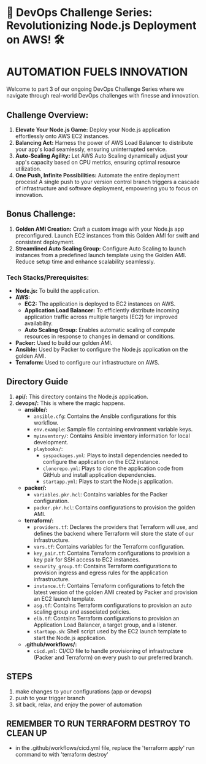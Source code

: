 # 🚀 DevOps Challenge Series: Revolutionizing Node.js Deployment on AWS! 🛠️

# AUTOMATION FUELS INNOVATION

Welcome to part 3 of our ongoing DevOps Challenge Series where we navigate through real-world DevOps challenges with finesse and innovation.

## Challenge Overview:

1. **Elevate Your Node.js Game:** Deploy your Node.js application effortlessly onto AWS EC2 instances.
2. **Balancing Act:** Harness the power of AWS Load Balancer to distribute your app's load seamlessly, ensuring uninterrupted service.
3. **Auto-Scaling Agility:** Let AWS Auto Scaling dynamically adjust your app's capacity based on CPU metrics, ensuring optimal resource utilization.
4. **One Push, Infinite Possibilities:** Automate the entire deployment process! A single push to your version control branch triggers a cascade of infrastructure and software deployment, empowering you to focus on innovation.

## Bonus Challenge:

1. **Golden AMI Creation:** Craft a custom image with your Node.js app preconfigured. Launch EC2 instances from this Golden AMI for swift and consistent deployment.
2. **Streamlined Auto Scaling Group:** Configure Auto Scaling to launch instances from a predefined launch template using the Golden AMI. Reduce setup time and enhance scalability seamlessly.


### Tech Stacks/Prerequisites:

- **Node.js:** To build the application.
- **AWS:**
    - **EC2:** The application is deployed to EC2 instances on AWS.
    - **Application Load Balancer:** To efficiently distribute incoming application traffic across multiple targets (EC2) for improved availability.
    - **Auto Scaling Group:** Enables automatic scaling of compute resources in response to changes in demand or conditions.
- **Packer:** Used to build our golden AMI.
- **Ansible:** Used by Packer to configure the Node.js application on the golden AMI.
- **Terraform:** Used to configure our infrastructure on AWS.

## Directory Guide

1. **api/:** This directory contains the Node.js application.
2. **devops/:** This is where the magic happens.
    - **ansible/:**
        - `ansible.cfg`: Contains the Ansible configurations for this workflow.
        - `env.example`: Sample file containing environment variable keys.
        - `myinventory/`: Contains Ansible inventory information for local development.
        - `playbooks/`:
            - `syspackages.yml`: Plays to install dependencies needed to configure the application on the EC2 instance.
            - `clonerepo.yml`: Plays to clone the application code from GitHub and install application dependencies.
            - `startapp.yml`: Plays to start the Node.js application.
    - **packer/:** 
        - `variables.pkr.hcl`: Contains variables for the Packer configuration.
        - `packer.pkr.hcl`: Contains configurations to provision the golden AMI.
    - **terraform/:**
        - `providers.tf`: Declares the providers that Terraform will use, and defines the backend where Terraform will store the state of our infrastructure.
        - `vars.tf`: Contains variables for the Terraform configuration.
        - `key_pair.tf`: Contains Terraform configurations to provision a key pair for SSH access to EC2 instances.
        - `security_group.tf`: Contains Terraform configurations to provision ingress and egress rules for the application infrastructure.
        - `instance.tf`: Contains Terraform configurations to fetch the latest version of the golden AMI created by Packer and provision an EC2 launch template.
        - `asg.tf`: Contains Terraform configurations to provision an auto scaling group and associated policies.
        - `elb.tf`: Contains Terraform configurations to provision an Application Load Balancer, a target group, and a listener.
        - `startapp.sh`: Shell script used by the EC2 launch template to start the Node.js application.
    - **.github/workflows/:**
        - `cicd.yml`: CI/CD file to handle provisioning of infrastructure (Packer and Terraform) on every push to our preferred branch.


## STEPS

1. make changes to your configurations (app or devops)
2. push to your trigger branch
3. sit back, relax, and enjoy the power of automation


## REMEMBER TO RUN TERRAFORM DESTROY TO CLEAN UP
- in the .github/workflows/cicd.yml file, replace the 'terraform apply' run command to with 'terraform destroy'
